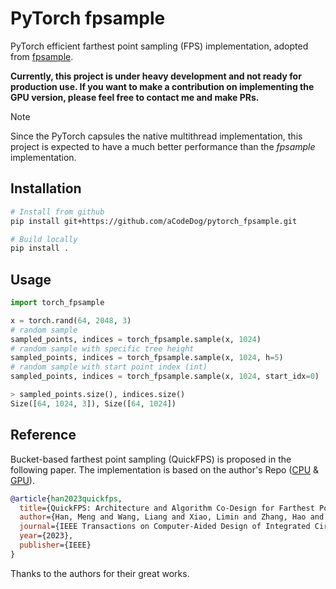# PyTorch fpsample

PyTorch efficient farthest point sampling (FPS) implementation, adopted from [fpsample](https://github.com/leonardodalinky/fpsample).

**Currently, this project is under heavy development and not ready for production use. If you want to make a contribution on implementing the GPU version, please feel free to contact me and make PRs.**

> [!NOTE]
> Since the PyTorch capsules the native multithread implementation, this project is expected to have a much better performance than the *fpsample* implementation.

## Installation

```bash
# Install from github
pip install git+https://github.com/aCodeDog/pytorch_fpsample.git

# Build locally
pip install .
```

## Usage

```python
import torch_fpsample

x = torch.rand(64, 2048, 3)
# random sample
sampled_points, indices = torch_fpsample.sample(x, 1024)
# random sample with specific tree height
sampled_points, indices = torch_fpsample.sample(x, 1024, h=5)
# random sample with start point index (int)
sampled_points, indices = torch_fpsample.sample(x, 1024, start_idx=0)

> sampled_points.size(), indices.size()
Size([64, 1024, 3]), Size([64, 1024])
```

## Reference
Bucket-based farthest point sampling (QuickFPS) is proposed in the following paper. The implementation is based on the author's Repo ([CPU](https://github.com/hanm2019/bucket-based_farthest-point-sampling_CPU) & [GPU](https://github.com/hanm2019/bucket-based_farthest-point-sampling_GPU)).
```bibtex
@article{han2023quickfps,
  title={QuickFPS: Architecture and Algorithm Co-Design for Farthest Point Sampling in Large-Scale Point Clouds},
  author={Han, Meng and Wang, Liang and Xiao, Limin and Zhang, Hao and Zhang, Chenhao and Xu, Xiangrong and Zhu, Jianfeng},
  journal={IEEE Transactions on Computer-Aided Design of Integrated Circuits and Systems},
  year={2023},
  publisher={IEEE}
}
```

Thanks to the authors for their great works.
